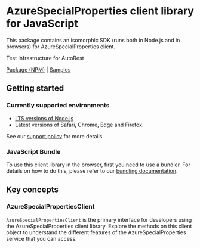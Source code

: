 # AzureSpecialProperties client library for JavaScript

This package contains an isomorphic SDK (runs both in Node.js and in browsers) for AzureSpecialProperties client.

Test Infrastructure for AutoRest

[Package (NPM)](https://www.npmjs.com/package/@msinternal/azure-special-properties) |
[Samples](https://github.com/Azure-Samples/azure-samples-js-management)

## Getting started

### Currently supported environments

- [LTS versions of Node.js](https://github.com/nodejs/release#release-schedule)
- Latest versions of Safari, Chrome, Edge and Firefox.

See our [support policy](https://github.com/Azure/azure-sdk-for-js/blob/main/SUPPORT.md) for more details.




### JavaScript Bundle
To use this client library in the browser, first you need to use a bundler. For details on how to do this, please refer to our [bundling documentation](https://aka.ms/AzureSDKBundling).

## Key concepts

### AzureSpecialPropertiesClient

`AzureSpecialPropertiesClient` is the primary interface for developers using the AzureSpecialProperties client library. Explore the methods on this client object to understand the different features of the AzureSpecialProperties service that you can access.

